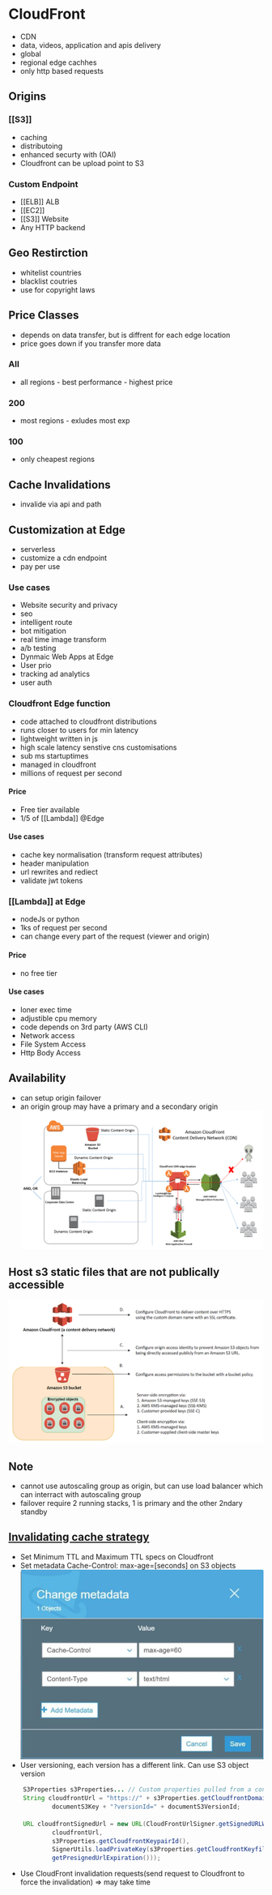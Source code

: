 # CloudFront
- CDN
- data, videos, application and apis delivery
- global
- regional edge cachhes
- only http based requests

## Origins

### [[S3]]
- caching
- distributoing
- enhanced securty with (OAI)
- Cloudfront can be upload point to S3

### Custom Endpoint
- [[ELB]] ALB
- [[EC2]]
- [[S3]] Website
- Any HTTP backend

## Geo Restirction
- whitelist countries
- blacklist coutries
- use for copyright laws

## Price Classes
- depends on data transfer, but is diffrent for each edge location
- price goes down if you transfer more data

### All
- all regions - best performance - highest price

### 200
- most regions - exludes most exp

### 100
- only cheapest regions 

## Cache Invalidations
- invalide via api and path

## Customization at Edge
- serverless
- customize a cdn endpoint
- pay per use

### Use cases
- Website security and privacy
- seo
- intelligent route
- bot mitigation
- real time image transform
- a/b testing
- Dynmaic Web Apps at Edge
- User prio
- tracking ad analytics
- user auth 

### Cloudfront Edge function
- code attached to cloudfront distributions
- runs closer to users for min latency
- lightweight written in js
- high scale latency senstive cns customisations
- sub ms startuptimes
- managed in cloudfront
- millions of request per second

#### Price
- Free tier available
- 1/5 of [[Lambda]] @Edge

#### Use cases
- cache key normalisation (transform request attributes)
- header manipulation
- url rewrites and rediect
- validate jwt tokens

### [[Lambda]] at Edge
- nodeJs or python
- 1ks of request per second
- can change every part of the request (viewer and origin)

#### Price
- no free tier

#### Use cases
- loner exec time
- adjustible cpu memory
- code depends on 3rd party (AWS CLI)
- Network access
- File System Access
- Http Body Access

## Availability
- can setup origin failover
- an origin group may have a primary and a secondary origin
![](2024-01-09-22-49-05.png)

## Host s3 static files that are not publically accessible
![](2024-01-10-00-01-37.png)
## Note
- cannot use autoscaling group as origin, but can use load balancer which can interract with autoscaling group
- failover require 2 running stacks, 1 is primary and the other 2ndary standby

## [Invalidating cache strategy](https://docs.aws.amazon.com/whitepapers/latest/build-static-websites-aws/controlling-how-long-amazon-s3-content-is-cached-by-amazon-cloudfront.html)
- Set Minimum TTL and Maximum TTL specs on Cloudfront
- Set metadata Cache-Control: max-age=[seconds] on S3 objects
![](assets/2024-01-26-12-22-45.png)
- User versioning, each version has a different link. Can use S3 object version
```java
    S3Properties s3Properties... // Custom properties pulled from a config file
    String cloudfrontUrl = "https://" + s3Properties.getCloudfrontDomain() + "/" + 
            documentS3Key + "?versionId=" + documentS3VersionId;

    URL cloudfrontSignedUrl = new URL(CloudFrontUrlSigner.getSignedURLWithCannedPolicy(
            cloudfrontUrl,
            s3Properties.getCloudfrontKeypairId(),
            SignerUtils.loadPrivateKey(s3Properties.getCloudfrontKeyfilePath()),
            getPresignedUrlExpiration()));
```
- Use CloudFront invalidation requests(send request to Cloudfront to force the invalidation) => may take time